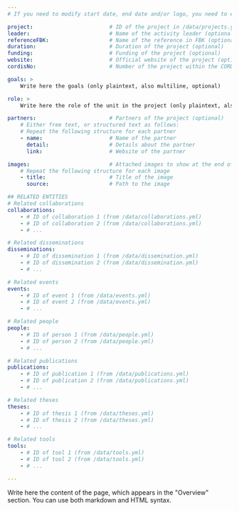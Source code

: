 ```yaml
---
# If you need to modify start date, end date and/or logo, you need to edit the `/data/projects.yml` file

project:                        # ID of the project in /data/projects.yml (DO NOT edit if already there)
leader:                         # Name of the activity leader (optional)
referenceFBK:                   # Name of the reference in FBK (optional)
duration:                       # Duration of the project (optional)
funding:                        # Funding of the project (optional)
website:                        # Official website of the project (optional)
cordisNo:                       # Number of the project within the CORDIS website (optional)

goals: >
    Write here the goals (only plaintext, also multiline, optional)

role: >
    Write here the role of the unit in the project (only plaintext, also multiline, optional)

partners:                       # Partners of the project (optional)
    # Either free text, or structured text as follows:
    # Repeat the following structure for each partner
    - name:                     # Name of the partner
      detail:                   # Details about the partner
      link:                     # Website of the partner

images:                         # Attached images to show at the end of the page (optional)
    # Repeat the following structure for each image
    - title:                    # Title of the image
      source:                   # Path to the image

## RELATED ENTITIES
# Related collaborations
collaborations:
    - # ID of collaboration 1 (from /data/collaborations.yml)
    - # ID of collaboration 2 (from /data/collaborations.yml)
    - # ...

# Related disseminations
disseminations:
    - # ID of dissemination 1 (from /data/dissemination.yml)
    - # ID of dissemination 2 (from /data/dissemination.yml)
    - # ...

# Related events
events:
    - # ID of event 1 (from /data/events.yml)
    - # ID of event 2 (from /data/events.yml)
    - # ...

# Related people
people:
    - # ID of person 1 (from /data/people.yml)
    - # ID of person 2 (from /data/people.yml)
    - # ...

# Related publications
publications:
    - # ID of publication 1 (from /data/publications.yml)
    - # ID of publication 2 (from /data/publications.yml)
    - # ...

# Related theses
theses:
    - # ID of thesis 1 (from /data/theses.yml)
    - # ID of thesis 2 (from /data/theses.yml)
    - # ...

# Related tools
tools:
    - # ID of tool 1 (from /data/tools.yml)
    - # ID of tool 2 (from /data/tools.yml)
    - # ...

---
```


Write here the content of the page, which appears in the "Overview" section. You can use both markdown and HTML syntax.